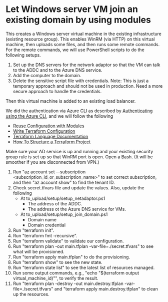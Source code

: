 # Let Windows server VM join an existing domain by using modules

This creates a Windows server virtual machine in the existing infrastructure (existing resource group). This enables WinRM (via HTTP) on this virtual machine, then uploads some files, and then runs some remote commands. For the remote commands, we will use PowerShell scripts to do the following setups.

1. Set up the DNS servers for the network adaptor so that the VM can talk to the ADDC and to the Azure DNS service.
2. Add the computer to the domain.
3. Delete the sensitive script file with credentials.  Note: This is just a temporary approach and should not be used in production. Need a more secure approach to handle the credentials.

Then this virtual machine is added to an existing load balancer.

We did the authentication via Azure CLI as described by [Authenticating using the Azure CLI](https://registry.terraform.io/providers/hashicorp/azuread/latest/docs/guides/azure_cli), and we will follow the following

- [Reuse Configuration with Modules](https://learn.hashicorp.com/collections/terraform/modules?utm_source=WEBSITE&utm_medium=WEB_IO&utm_offer=ARTICLE_PAGE&utm_content=DOCS)
- [Write Terraform Configuration](https://learn.hashicorp.com/collections/terraform/configuration-language)
- [Terraform Language Documentation](https://www.terraform.io/language)
- [How To Structure a Terraform Project](https://www.digitalocean.com/community/tutorials/how-to-structure-a-terraform-project)

Make sure your AD service is up and running and your existing security group rule is set up so that WinRM port is open. Open a Bash. (It will be smoother if you are disconnected from VPN.)

1. Run "az account set --subscription <subscription_id_or_subscription_name>" to set correct subscription, and then "az account show" to find the tenant ID.
2. Check secret.tfvars file and update the values. Also, update the following
   - At to_upload/setup/setup_netadaptor.ps1
      - The address of the ADDC.
      - The address ot the Azure DNS service for VMs.
   - At to_upload/setup/setup_join_domain.ps1
      - Domain name
      - Domain credential
3. Run "terraform init".
4. Run "terraform fmt -recursive".
5. Run "terraform validate" to validate our configuration.
6. Run "terraform plan -out main.tfplan -var-file=./secret.tfvars" to see what will be provisioned.
7. Run "terraform apply main.tfplan" to do the provisioning.
8. Run "terraform show" to see the new state.
9. Run "terraform state list" to see the latest list of resources managed.
10. Run some output commands, e.g., "echo "$(terraform output virtual_machine_id)"", to verify the result.
11. Run "terraform plan -destroy -out main.destroy.tfplan -var-file=./secret.tfvars" and "terraform apply main.destroy.tfplan" to clean up the resources.
